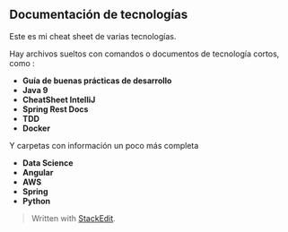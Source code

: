 ## Documentación de tecnologías

Este es mi cheat sheet de varias tecnologías.

Hay archivos sueltos con comandos o documentos de tecnología cortos, como :

- **Guía de buenas prácticas de desarrollo**
- **Java 9**
- **CheatSheet IntelliJ**
- **Spring Rest Docs**
- **TDD**
- **Docker**

Y carpetas con información un poco más completa

- **Data Science**
- **Angular**
- **AWS**
- **Spring**
- **Python**


> Written with [StackEdit](https://stackedit.io/).
<!--stackedit_data:
eyJoaXN0b3J5IjpbMjExOTEyNzE3OSw4MjU4OTQ4NzJdfQ==
-->